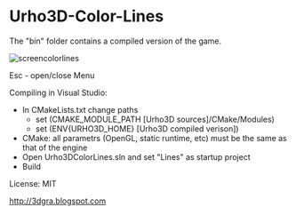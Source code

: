 # Urho3D-Color-Lines

The "bin" folder contains a compiled version of the game.

![screencolorlines](https://cloud.githubusercontent.com/assets/13021826/9157246/4c0a8fb0-3f07-11e5-9ec6-c963a93e6228.jpg)

Esc - open/close Menu

Compiling in Visual Studio:
* In CMakeLists.txt change paths
   * set (CMAKE_MODULE_PATH [Urho3D sources]/CMake/Modules)
   * set (ENV{URHO3D_HOME} [Urho3D compiled verison])
* CMake: all parametrs (OpenGL, static runtime, etc) must be the same as that of the engine
* Open Urho3DColorLines.sln and set "Lines" as startup project
* Build

License: MIT

http://3dgra.blogspot.com


